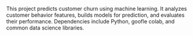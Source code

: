 This project predicts customer churn using machine learning. It analyzes customer behavior features, builds models for prediction, and evaluates their performance. Dependencies include Python, goofle colab, and common data science libraries.
